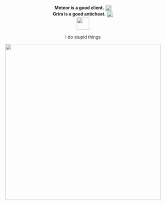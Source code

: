 <p align="center">
         <b>Meteor is a good client.</b> <img width="20" align="center"
src="https://meteorclient.com/icon.png">
         <br>
         <b>Grim is a good anticheat.</b>
         <img width="20" align="center"
src="https://grim.ac/images/grim.png">
         <br>
         <img width="40" src="https://github.githubassets.com/images/mona-loading-default.gif">
         </p>
         <p align="center">I do stupid things</p>
<p align="center"><img width=500px src="https://github-readme-stats.vercel.app/api?username=ManInMyVan&show_icons=true&theme=tokyonight&show=reviews,discussions_started,discussions_answered,prs_merged&include_all_commits=true"></p>

